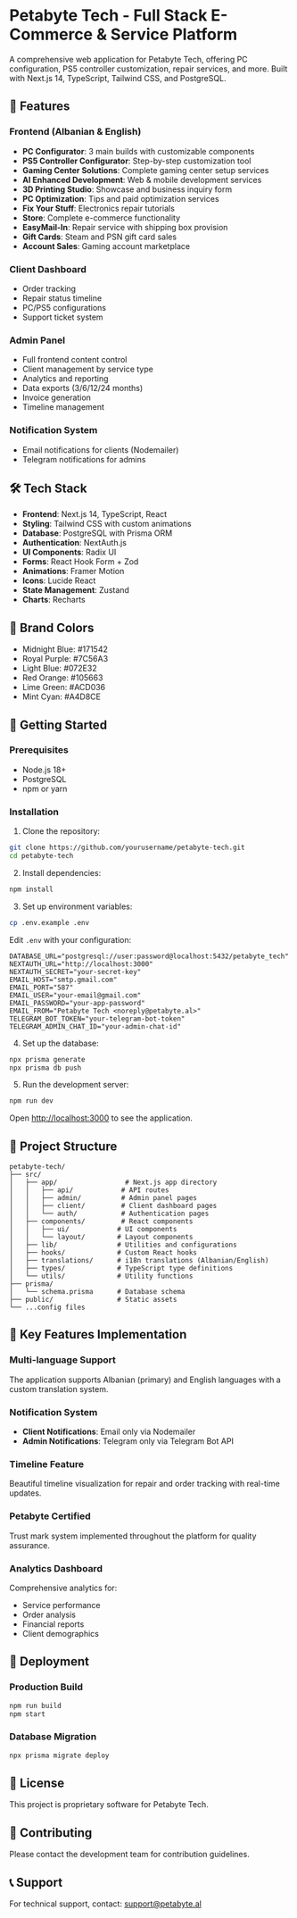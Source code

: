 # Petabyte Tech - Full Stack E-Commerce & Service Platform

A comprehensive web application for Petabyte Tech, offering PC configuration, PS5 controller customization, repair services, and more. Built with Next.js 14, TypeScript, Tailwind CSS, and PostgreSQL.

## 🚀 Features

### Frontend (Albanian & English)
- **PC Configurator**: 3 main builds with customizable components
- **PS5 Controller Configurator**: Step-by-step customization tool
- **Gaming Center Solutions**: Complete gaming center setup services
- **AI Enhanced Development**: Web & mobile development services
- **3D Printing Studio**: Showcase and business inquiry form
- **PC Optimization**: Tips and paid optimization services
- **Fix Your Stuff**: Electronics repair tutorials
- **Store**: Complete e-commerce functionality
- **EasyMail-In**: Repair service with shipping box provision
- **Gift Cards**: Steam and PSN gift card sales
- **Account Sales**: Gaming account marketplace

### Client Dashboard
- Order tracking
- Repair status timeline
- PC/PS5 configurations
- Support ticket system

### Admin Panel
- Full frontend content control
- Client management by service type
- Analytics and reporting
- Data exports (3/6/12/24 months)
- Invoice generation
- Timeline management

### Notification System
- Email notifications for clients (Nodemailer)
- Telegram notifications for admins

## 🛠️ Tech Stack

- **Frontend**: Next.js 14, TypeScript, React
- **Styling**: Tailwind CSS with custom animations
- **Database**: PostgreSQL with Prisma ORM
- **Authentication**: NextAuth.js
- **UI Components**: Radix UI
- **Forms**: React Hook Form + Zod
- **Animations**: Framer Motion
- **Icons**: Lucide React
- **State Management**: Zustand
- **Charts**: Recharts

## 🎨 Brand Colors

- Midnight Blue: #171542
- Royal Purple: #7C56A3
- Light Blue: #072E32
- Red Orange: #105663
- Lime Green: #ACD036
- Mint Cyan: #A4D8CE

## 🚦 Getting Started

### Prerequisites
- Node.js 18+
- PostgreSQL
- npm or yarn

### Installation

1. Clone the repository:
```bash
git clone https://github.com/yourusername/petabyte-tech.git
cd petabyte-tech
```

2. Install dependencies:
```bash
npm install
```

3. Set up environment variables:
```bash
cp .env.example .env
```

Edit `.env` with your configuration:
```env
DATABASE_URL="postgresql://user:password@localhost:5432/petabyte_tech"
NEXTAUTH_URL="http://localhost:3000"
NEXTAUTH_SECRET="your-secret-key"
EMAIL_HOST="smtp.gmail.com"
EMAIL_PORT="587"
EMAIL_USER="your-email@gmail.com"
EMAIL_PASSWORD="your-app-password"
EMAIL_FROM="Petabyte Tech <noreply@petabyte.al>"
TELEGRAM_BOT_TOKEN="your-telegram-bot-token"
TELEGRAM_ADMIN_CHAT_ID="your-admin-chat-id"
```

4. Set up the database:
```bash
npx prisma generate
npx prisma db push
```

5. Run the development server:
```bash
npm run dev
```

Open [http://localhost:3000](http://localhost:3000) to see the application.

## 📁 Project Structure

```
petabyte-tech/
├── src/
│   ├── app/                 # Next.js app directory
│   │   ├── api/            # API routes
│   │   ├── admin/          # Admin panel pages
│   │   ├── client/         # Client dashboard pages
│   │   └── auth/           # Authentication pages
│   ├── components/         # React components
│   │   ├── ui/            # UI components
│   │   └── layout/        # Layout components
│   ├── lib/               # Utilities and configurations
│   ├── hooks/             # Custom React hooks
│   ├── translations/      # i18n translations (Albanian/English)
│   ├── types/             # TypeScript type definitions
│   └── utils/             # Utility functions
├── prisma/
│   └── schema.prisma      # Database schema
├── public/                # Static assets
└── ...config files
```

## 🔑 Key Features Implementation

### Multi-language Support
The application supports Albanian (primary) and English languages with a custom translation system.

### Notification System
- **Client Notifications**: Email only via Nodemailer
- **Admin Notifications**: Telegram only via Telegram Bot API

### Timeline Feature
Beautiful timeline visualization for repair and order tracking with real-time updates.

### Petabyte Certified
Trust mark system implemented throughout the platform for quality assurance.

### Analytics Dashboard
Comprehensive analytics for:
- Service performance
- Order analysis
- Financial reports
- Client demographics

## 🚀 Deployment

### Production Build
```bash
npm run build
npm start
```

### Database Migration
```bash
npx prisma migrate deploy
```

## 📝 License

This project is proprietary software for Petabyte Tech.

## 🤝 Contributing

Please contact the development team for contribution guidelines.

## 📞 Support

For technical support, contact: support@petabyte.al 
